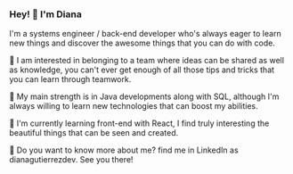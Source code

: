 ### Hey! 👋 I'm Diana

I'm a systems engineer / back-end developer who's always eager to learn new things and discover the awesome things that you can do with code.

👯 I am interested in belonging to a team where ideas can be shared as well as knowledge, you can't ever get enough of all those tips and tricks that you can learn through teamwork.

🚀 My main strength is in Java developments along with SQL, although I'm always willing to learn new technologies that can boost my abilities.

🌱 I'm currently learning front-end with React, I find truly interesting the beautiful things that can be seen and created.

💬 Do you want to know more about me? find me in LinkedIn as dianagutierrezdev. See you there!
